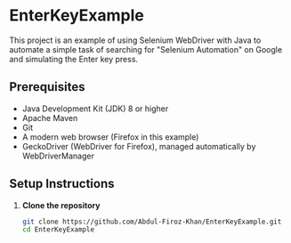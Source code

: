 # EnterKeyExample

This project is an example of using Selenium WebDriver with Java to automate a simple task of searching for "Selenium Automation" on Google and simulating the Enter key press.

## Prerequisites

- Java Development Kit (JDK) 8 or higher
- Apache Maven
- Git
- A modern web browser (Firefox in this example)
- GeckoDriver (WebDriver for Firefox), managed automatically by WebDriverManager

## Setup Instructions

1. **Clone the repository**

   ```sh
   git clone https://github.com/Abdul-Firoz-Khan/EnterKeyExample.git
   cd EnterKeyExample
